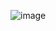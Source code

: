 ![image](https://user-images.githubusercontent.com/63926982/175696761-fb901b9b-929a-4987-820b-13e30a31ef17.png)


